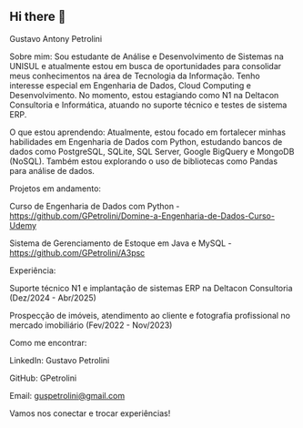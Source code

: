 ## Hi there 👋

Gustavo Antony Petrolini

Sobre mim:
Sou estudante de Análise e Desenvolvimento de Sistemas na UNISUL e atualmente estou em busca de oportunidades para consolidar meus conhecimentos na área de Tecnologia da Informação. Tenho interesse especial em Engenharia de Dados, Cloud Computing e Desenvolvimento. No momento, estou estagiando como N1 na Deltacon Consultoria e Informática, atuando no suporte técnico e testes de sistema ERP.

O que estou aprendendo:
Atualmente, estou focado em fortalecer minhas habilidades em Engenharia de Dados com Python, estudando bancos de dados como PostgreSQL, SQLite, SQL Server, Google BigQuery e MongoDB (NoSQL). Também estou explorando o uso de bibliotecas como Pandas para análise de dados.

Projetos em andamento:

Curso de Engenharia de Dados com Python -https://github.com/GPetrolini/Domine-a-Engenharia-de-Dados-Curso-Udemy

Sistema de Gerenciamento de Estoque em Java e MySQL - https://github.com/GPetrolini/A3psc

Experiência:

Suporte técnico N1 e implantação de sistemas ERP na Deltacon Consultoria (Dez/2024 - Abr/2025)

Prospecção de imóveis, atendimento ao cliente e fotografia profissional no mercado imobiliário (Fev/2022 - Nov/2023)

Como me encontrar:

LinkedIn: Gustavo Petrolini

GitHub: GPetrolini

Email: guspetrolini@gmail.com

Vamos nos conectar e trocar experiências!

